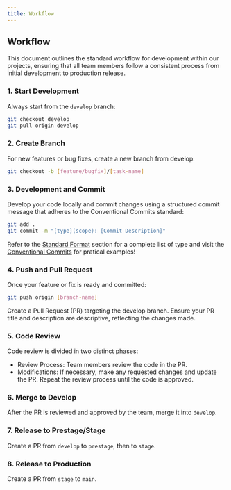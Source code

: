 ```yaml
---
title: Workflow
---
```


## Workflow

This document outlines the standard workflow for development within our projects, ensuring that all team members follow a consistent process from initial development to production release.

### 1. Start Development

Always start from the `develop` branch:

```bash
git checkout develop
git pull origin develop
```

### 2. **Create Branch**

For new features or bug fixes, create a new branch from develop:

```bash
git checkout -b [feature/bugfix]/[task-name]
```

### 3. **Development and Commit**

Develop your code locally and commit changes using a structured commit message that adheres to the Conventional Commits standard:

```bash
git add .
git commit -m "[type](scope): [Commit Description]"
```

Refer to the [Standard Format](./commit.md) section for a complete list of type and visit the [Conventional Commits](https://www.conventionalcommits.org/en/v1.0.0/) for pratical examples!

### 4. **Push and Pull Request**

Once your feature or fix is ready and committed:

```bash
git push origin [branch-name]
```

Create a Pull Request (PR) targeting the develop branch. Ensure your PR title and description are descriptive, reflecting the changes made.

### 5. **Code Review**

Code review is divided in two distinct phases:

- Review Process: Team members review the code in the PR.
- Modifications: If necessary, make any requested changes and update the PR. Repeat the review process until the code is approved.

### 6. **Merge to Develop**

After the PR is reviewed and approved by the team, merge it into `develop`.

### 7. **Release to Prestage/Stage**

Create a PR from `develop` to `prestage`, then to `stage`.

### 8. **Release to Production**

Create a PR from `stage` to `main`.
